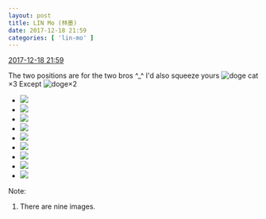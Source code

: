 ```yaml
---
layout: post
title: LIN Mo (林墨)
date: 2017-12-18 21:59
categories: [ 'lin-mo' ]
---
```


<div class="weibo-info">
  <a href="https://weibo.com/6108312042/FAgneb2d7">2017-12-18 21:59</a>
</div>

The two positions are for the two bros ^_^ I'd also squeeze yours ![doge cat](https://img.t.sinajs.cn/t4/appstyle/expression/ext/normal/4a/mm_org.gif)×3 Except ![doge](https://img.t.sinajs.cn/t4/appstyle/expression/ext/normal/b6/doge_org.gif)×2

<!-- more -->

<ul class="weibo-pic-list-3">
  <li class="weibo-pic">
    <a href="https://wx4.sinaimg.cn/mw690/006FnQZYgy1fml9ly72ivj31ho1zkhdw.jpg"><img src="//wx4.sinaimg.cn/thumb150/006FnQZYgy1fml9ly72ivj31ho1zkhdw.jpg" /></a>
  </li>
  <li class="weibo-pic">
    <a href="https://wx1.sinaimg.cn/mw690/006FnQZYgy1fml9lq4e6jj31ho1zkb2c.jpg"><img src="//wx1.sinaimg.cn/thumb150/006FnQZYgy1fml9lq4e6jj31ho1zkb2c.jpg" /></a>
  </li>
  <li class="weibo-pic">
    <a href="https://wx1.sinaimg.cn/mw690/006FnQZYgy1fml9m8hlymj31ho1zkb2c.jpg"><img src="//wx1.sinaimg.cn/thumb150/006FnQZYgy1fml9m8hlymj31ho1zkb2c.jpg" /></a>
  </li>
  <li class="weibo-pic">
    <a href="https://wx4.sinaimg.cn/mw690/006FnQZYgy1fml9mi8yr9j31ho1zkhdw.jpg"><img src="//wx4.sinaimg.cn/thumb150/006FnQZYgy1fml9mi8yr9j31ho1zkhdw.jpg" /></a>
  </li>
  <li class="weibo-pic">
    <a href="https://wx1.sinaimg.cn/mw690/006FnQZYgy1fml9msnffuj31ho1zkb2d.jpg"><img src="//wx1.sinaimg.cn/thumb150/006FnQZYgy1fml9msnffuj31ho1zkb2d.jpg" /></a>
  </li>
  <li class="weibo-pic">
    <a href="https://wx1.sinaimg.cn/mw690/006FnQZYgy1fml9n2otmjj31zk1ho1l1.jpg"><img src="//wx1.sinaimg.cn/thumb150/006FnQZYgy1fml9n2otmjj31zk1ho1l1.jpg" /></a>
  </li>
  <li class="weibo-pic">
    <a href="https://wx2.sinaimg.cn/mw690/006FnQZYgy1fml9n9tqd4j31zk1hoqv7.jpg"><img src="//wx2.sinaimg.cn/thumb150/006FnQZYgy1fml9n9tqd4j31zk1hoqv7.jpg" /></a>
  </li>
  <li class="weibo-pic">
    <a href="https://wx3.sinaimg.cn/mw690/006FnQZYgy1fml9nao04pj30k00ladfr.jpg"><img src="//wx3.sinaimg.cn/thumb150/006FnQZYgy1fml9nao04pj30k00ladfr.jpg" /></a>
  </li>
  <li class="weibo-pic">
    <a href="https://wx4.sinaimg.cn/mw690/006FnQZYgy1fml9nb85myj30ku0kwmx5.jpg"><img src="//wx4.sinaimg.cn/thumb150/006FnQZYgy1fml9nb85myj30ku0kwmx5.jpg" /></a>
  </li>
</ul>

Note:
1. There are nine images.
